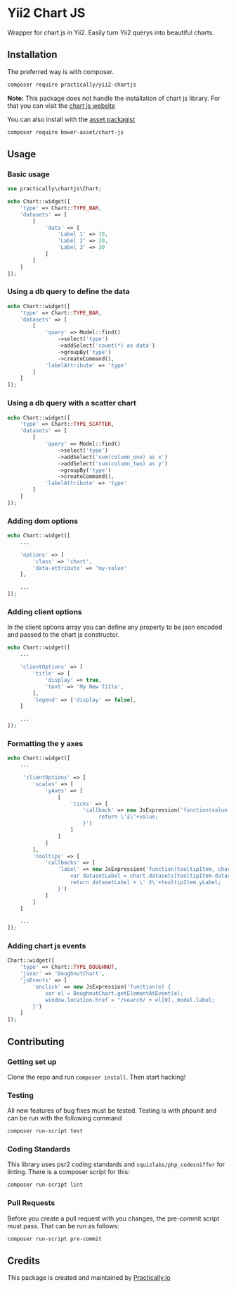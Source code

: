 # Yii2 Chart JS

Wrapper for chart js in Yii2. Easily turn Yii2 querys into beautiful charts.

## Installation

The preferred way is with composer.

```bash
composer require practically/yii2-chartjs
```

**Note:** This package does not handle the installation of chart js library. For
that you can visit the [chart js website](http://www.chartjs.org/docs/latest/getting-started/installation.html)

You can also install with the [asset packagist](https://asset-packagist.org/)

```bash
composer require bower-asset/chart-js
```

## Usage

### Basic usage

```php
use practically\chartjs\Chart;

echo Chart::widget([
    'type' => Chart::TYPE_BAR,
    'datasets' => [
        [
            'data' => [
                'Label 1' => 10,
                'Label 2' => 20,
                'Label 3' => 30
            ]
        ]
    ]
]);
```

### Using a db query to define the data

```php
echo Chart::widget([
    'type' => Chart::TYPE_BAR,
    'datasets' => [
        [
            'query' => Model::find()
                ->select('type')
                ->addSelect('count(*) as data')
                ->groupBy('type')
                ->createCommand(),
            'labelAttribute' => 'type'
        ]
    ]
]);
```

### Using a db query with a scatter chart

```php
echo Chart::widget([
    'type' => Chart::TYPE_SCATTER,
    'datasets' => [
        [
            'query' => Model::find()
                ->select('type')
                ->addSelect('sum(column_one) as x')
                ->addSelect('sum(column_two) as y')
                ->groupBy('type')
                ->createCommand(),
            'labelAttribute' => 'type'
        ]
    ]
]);
```

### Adding dom options

```php
echo Chart::widget([
    ...

    'options' => [
        'class' => 'chart',
        'data-attribute' => 'my-value'
    ],

    ...
]);
```

### Adding client options

In the client options array you can define any property to be json encoded and
passed to the chart js constructor.

```php
echo Chart::widget([
    ...

    'clientOptions' => [
        'title' => [
            'display' => true,
            'text' => 'My New Title',
        ],
        'legend' => ['display' => false],
    ]

    ...
]);
```

### Formatting the y axes

```php
echo Chart::widget([
    ...

     'clientOptions' => [
        'scales' => [
            'yAxes' => [
                [
                    'ticks' => [
                        'callback' => new JsExpression('function(value, index, values) {
                             return \'£\'+value;
                        }')
                    ]
                ]
            ]
        ],
        'tooltips' => [
            'callbacks' => [
                'label' => new JsExpression('function(tooltipItem, chart) {
                    var datasetLabel = chart.datasets[tooltipItem.datasetIndex].label || \'\';
                    return datasetLabel + \' £\'+tooltipItem.yLabel;
                }')
            ]
        ]
    ]

    ...
]);
```

### Adding chart js events

```php
Chart::widget([
    'type' => Chart::TYPE_DOUGHNUT,
    'jsVar' => 'DoughnutChart',
    'jsEvents' => [
        'onclick' => new JsExpression('function(e) {
            var el = DoughnutChart.getElementAtEvent(e);
            window.location.href = "/search/ + el[0]._model.label;
        }')
    ]
]);
```

## Contributing

### Getting set up

Clone the repo and run `composer install`.
Then start hacking!

### Testing

All new features of bug fixes must be tested. Testing is with phpunit and can
be run with the following command

```bash
composer run-script test
```

### Coding Standards

This library uses psr2 coding standards and `squizlabs/php_codesniffer` for
linting. There is a composer script for this:

```bash
composer run-script lint
```

### Pull Requests

Before you create a pull request with you changes, the pre-commit script must
pass. That can be run as follows:

```bash
composer run-script pre-commit
```

## Credits

This package is created and maintained by [Practically.io](https://practically.io/)
